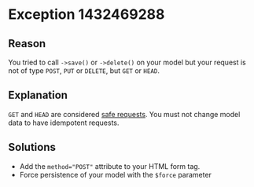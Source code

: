 # Exception 1432469288

## Reason

You tried to call `->save()` or `->delete()` on your model but your request is not of type `POST`, `PUT` or `DELETE`, but `GET` or `HEAD`.

## Explanation

`GET` and `HEAD` are considered [safe requests](https://tools.ietf.org/html/rfc7231#section-4.2).
You must not change model data to have idempotent requests.

## Solutions

* Add the `method="POST"` attribute to your HTML form tag.
* Force persistence of your model with the `$force` parameter
